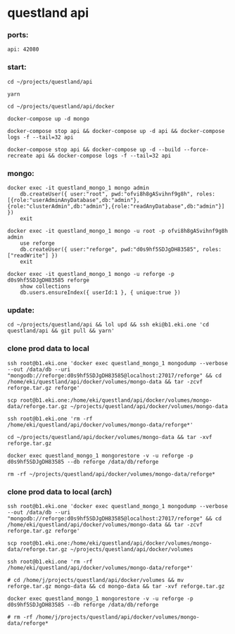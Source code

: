# questland api

### ports:

    api: 42080

### start:

    cd ~/projects/questland/api

    yarn

    cd ~/projects/questland/api/docker

    docker-compose up -d mongo

    docker-compose stop api && docker-compose up -d api && docker-compose logs -f --tail=32 api

    docker-compose stop api && docker-compose up -d --build --force-recreate api && docker-compose logs -f --tail=32 api

### mongo:

    docker exec -it questland_mongo_1 mongo admin
        db.createUser({ user:"root", pwd:"ofvi8h8gASvihnf9g8h", roles:[{role:"userAdminAnyDatabase",db:"admin"},{role:"clusterAdmin",db:"admin"},{role:"readAnyDatabase",db:"admin"}] })
        exit

    docker exec -it questland_mongo_1 mongo -u root -p ofvi8h8gASvihnf9g8h admin
        use reforge
        db.createUser({ user:"reforge", pwd:"d0s9hf5SDJgDH83585", roles:["readWrite"] })
        exit

    docker exec -it questland_mongo_1 mongo -u reforge -p d0s9hf5SDJgDH83585 reforge
        show collections
        db.users.ensureIndex({ userId:1 }, { unique:true })

### update:

    cd ~/projects/questland/api && lol upd && ssh eki@b1.eki.one 'cd questland/api && git pull && yarn'

### clone prod data to local

    ssh root@b1.eki.one 'docker exec questland_mongo_1 mongodump --verbose --out /data/db --uri "mongodb://reforge:d0s9hf5SDJgDH83585@localhost:27017/reforge" && cd /home/eki/questland/api/docker/volumes/mongo-data && tar -zcvf reforge.tar.gz reforge'

    scp root@b1.eki.one:/home/eki/questland/api/docker/volumes/mongo-data/reforge.tar.gz ~/projects/questland/api/docker/volumes/mongo-data

    ssh root@b1.eki.one 'rm -rf /home/eki/questland/api/docker/volumes/mongo-data/reforge*'

    cd ~/projects/questland/api/docker/volumes/mongo-data && tar -xvf reforge.tar.gz

    docker exec questland_mongo_1 mongorestore -v -u reforge -p d0s9hf5SDJgDH83585 --db reforge /data/db/reforge

    rm -rf ~/projects/questland/api/docker/volumes/mongo-data/reforge*

### clone prod data to local (arch)

    ssh root@b1.eki.one 'docker exec questland_mongo_1 mongodump --verbose --out /data/db --uri "mongodb://reforge:d0s9hf5SDJgDH83585@localhost:27017/reforge" && cd /home/eki/questland/api/docker/volumes/mongo-data && tar -zcvf reforge.tar.gz reforge'

    scp root@b1.eki.one:/home/eki/questland/api/docker/volumes/mongo-data/reforge.tar.gz ~/projects/questland/api/docker/volumes

    ssh root@b1.eki.one 'rm -rf /home/eki/questland/api/docker/volumes/mongo-data/reforge*'

    # cd /home/j/projects/questland/api/docker/volumes && mv reforge.tar.gz mongo-data && cd mongo-data && tar -xvf reforge.tar.gz

    docker exec questland_mongo_1 mongorestore -v -u reforge -p d0s9hf5SDJgDH83585 --db reforge /data/db/reforge

    # rm -rf /home/j/projects/questland/api/docker/volumes/mongo-data/reforge*
